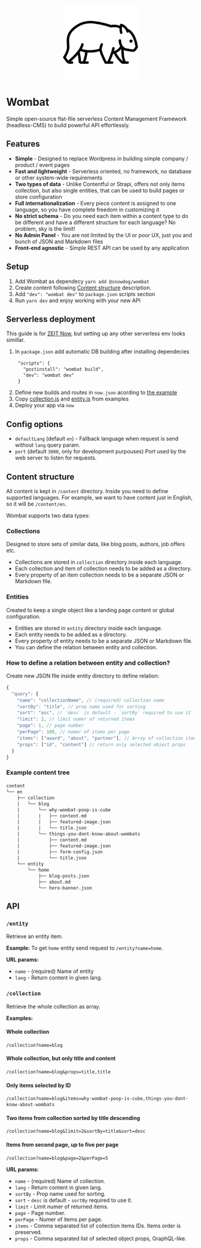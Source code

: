 <p align="center">
  <img src="./assets/logo.svg" height="200">
</p>

# Wombat
Simple open-source flat-file serverless Content Management Framework (headless-CMS) to build powerful API effortlessly.

## Features
- **Simple** - Designed to replace Wordpress in building simple company / product / event pages
- **Fast and lightweight** - Serverless oriented, no framework, no database or other system-wide requirements
- **Two types of data** - Unlike Contentful or Strapi, offers not only items collection, but also single entities, that can be used to build pages or store configuration
- **Full internationalization** - Every piece content is assigned to one language, so you have complete freedom in customizing it
- **No strict schema** - Do you need each item within a content type to do be different and have a different structure for each language? No problem, sky is the limit!
- **No Admin Panel** - You are not limited by the UI or poor UX, just you and bunch of JSON and Markdown files
- **Front-end agnostic** - Simple REST API can be used by any application


## Setup
1. Add Wombat as dependecy `yarn add @snowdog/wombat`
2. Create content following [Content structure](#content-structure) description.
2. Add `"dev": "wombat dev"` to `package.json` scripts section
3. Run `yarn dev` and enjoy working with your new API

## Serverless deployment
This guide is for [ZEIT Now](https://zeit.co/docs/v2/deployments/official-builders/node-js-now-node/), but setting up any other serverless env looks simillar.

1. In `package.json` add automatic DB building after installing dependecies
   ```
    "scripts": {
      "postinstall": "wombat build",
      "dev": "wombat dev"
    }
   ```
2. Define new builds and routes in `now.json` acording to [the example](./examples/now/now.json)
3. Copy [collection.js](./examples/now/collection.js) and [entity.js](./examples/now/entity.js) from examples
4. Deploy your app via `now`

## Config options
* `defaultLang` (default `en`) - Fallback language when request is send without `lang` query param.
* `port` (default `3000`, only for development purpouses) Port used by the web server to listen for requests.

## Content structure
All content is kept in `/content` directory.
Inside you need to define supported languages. For example, we want to have content just in English, so it will be `/content/en`.

Wombat supports two data types:
### Collections
Designed to store sets of similar data, like blog posts, authors, job offers etc.
- Collections are stored in `collection` directory inside each language.
- Each collection and item of collection needs to be added as a directory.
- Every property of an item collection needs to be a separate JSON or Markdown file.

### Entities
Created to keep a single object like a landing page content or global configuration.
- Entities are stored in `entity` directory inside each language.
- Each entity needs to be added as a directory.
- Every property of entity needs to be a separate JSON or Markdown file.
- You can define the relation between entity and collection.

### How to define a relation between entity and collection?
Create new JSON file inside entity directory to define relation:
```js
{
  "query": {
    "name": "collectionName", // (required) collection name
    "sortBy": "title", // prop name used for sorting
    "sort": "asc", // `desc` is default - `sortBy` required to use it
    "limit": 2, // limit numer of returned items
    "page": 1, // page number
    "perPage": 100, // numer of items per page
    "items": ["award", "about", "partner"], // Array of collection items IDs. Items order is preserved.
    "props": ["id", "content"] // return only selected object props
  }
}
```

### Example content tree
```
content
└── en
    ├── collection
    |   └── blog
    |       └── why-wombat-poop-is-cube
    |       |   ├── content.md
    |       |   ├── featured-image.json
    |       |   └── title.json
    |       └── things-you-dont-know-about-wombats
    |           ├── content.md
    |           ├── featured-image.json
    |           ├── form-config.json
    |           └── title.json
    └── entity
        └── home
            ├── blog-posts.json
            ├── about.md
            └── hero-banner.json
```
## API
### `/entity`
Retrieve an entity item.

**Example:**
To get `home` entity send request to `/entity?name=home`.

**URL params:**
- `name` - (required) Name of entity
- `lang` - Return content in given lang.

### `/collection`
Retrieve the whole collection as array.

**Examples:**
#### Whole collection
```
/collection?name=blog
```

#### Whole collection, but only title and content
```
/collection?name=blog&props=title,title
```

#### Only items selected by ID
```
/collection?name=blog&items=why-wombat-poop-is-cube,things-you-dont-know-about-wombats
```

#### Two items from collection sorted by title descending
```
/collection?name=blog&limit=2&sortBy=title&sort=desc
```

#### Items from second page, up to five per page
```
/collection?name=blog&page=2&perPage=5
```

**URL params:**
- `name` - (required) Name of collection.
- `lang` - Return content in given lang.
- `sortBy` - Prop name used for sorting.
- `sort` - `desc` is default - `sortBy` required to use it.
- `limit` - Limit numer of returned items.
- `page` - Page number.
- `perPage` - Numer of items per page.
- `items` - Comma separated list of collection items IDs. Items order is preserved.
- `props` - Comma separated list of selected object props, GraphQL-like.
